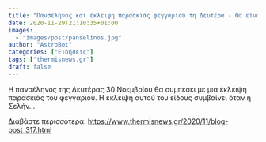 ```yaml
---
title: "Πανσέληνος και έκλειψη παρασκιάς φεγγαριού τη Δευτέρα - Θα είναι ορατά από την Ελλάδα;"
date: 2020-11-29T21:10:35+01:00
images:
  - "images/post/panselinos.jpg"
author: "AstroBot"
categories: ["Ειδήσεις"]
tags: ["thermisnews.gr"]
draft: false
---
```


Η πανσέληνος της Δευτέρας 30 Νοεμβρίου θα συμπέσει με μια έκλειψη παρασκιάς του φεγγαριού. Η έκλειψη αυτού του είδους συμβαίνει όταν η Σελήν...

Διαβάστε περισσότερα: https://www.thermisnews.gr/2020/11/blog-post_317.html
